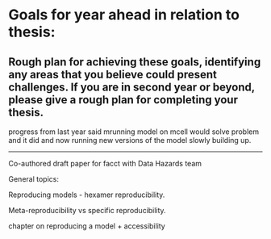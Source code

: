 # Goals for year ahead in relation to thesis:

## Rough plan for achieving these goals, identifying any areas that you believe could present challenges. If you are in second year or beyond, please give a rough plan for completing your thesis.

progress from last year said mrunning model on mcell would solve problem and it did and now running new versions of the model slowly building up.

---
Co-authored draft paper for facct with Data Hazards team

General topics:

Reproducing models - hexamer reproducibility.

Meta-reproducibility vs specific reproducibility. 

chapter on reproducing a model + accessibility
